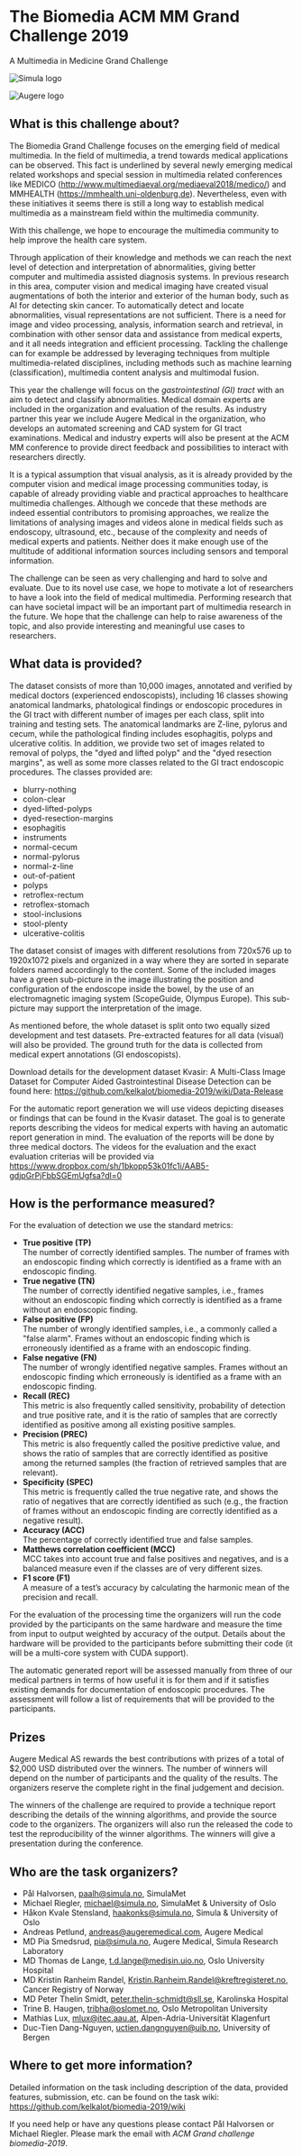 # The Biomedia ACM MM Grand Challenge 2019
A Multimedia in Medicine Grand Challenge

![Simula logo](simula_logo_main.png) 

![Augere logo](Augere_logo-noncentered.png)

## What is this challenge about?

The Biomedia Grand Challenge focuses on the emerging field of medical multimedia.
In the field of multimedia, a trend towards medical applications can be observed. This fact is underlined by several newly emerging medical related workshops and special session in multimedia related conferences like MEDICO (http://www.multimediaeval.org/mediaeval2018/medico/) and MMHEALTH (https://mmhealth.uni-oldenburg.de). Nevertheless, even with these initiatives it seems there is still a long way to establish medical multimedia as a mainstream field within the multimedia community.

With this challenge, we hope to encourage the multimedia community to help improve the health care system. 

Through application of their knowledge and methods we can reach the next level of detection and interpretation of abnormalities, giving better computer and multimedia assisted diagnosis systems. In previous research in this area, computer vision and medical imaging have created visual augmentations of both the interior and exterior of the human body, such as AI for detecting skin cancer. To automatically detect and locate abnormalities, visual representations are not sufficient. There is a need for image and video processing, analysis, information search and retrieval, in combination with other sensor data and assistance from medical experts, and it all needs integration and efficient processing. Tackling the challenge can for example be addressed by leveraging techniques from multiple multimedia-related disciplines, including methods such as machine learning (classification), multimedia content analysis and multimodal fusion. 

This year the challenge will focus on the *gastrointestinal (GI) tract* with an aim to detect and classify abnormalities. 
Medical domain experts are included in the organization and evaluation of the results. 
As industry partner this year we include Augere Medical in the organization, who develops an automated screening and CAD system for GI tract examinations. Medical and industry experts will also be present at the ACM MM conference to provide direct feedback and possibilities to interact with researchers directly.

It is a typical assumption that visual analysis, as it is already provided by the computer vision and medical image processing communities today, is capable of already providing viable and practical approaches to healthcare multimedia challenges. Although we concede that these methods are indeed essential contributors to promising approaches, we realize the limitations of analysing images and videos alone in medical fields such as endoscopy, ultrasound, etc., because of the complexity and needs of medical experts and patients. Neither does it make enough use of the multitude of additional information sources including sensors and temporal information.

The challenge can be seen as very challenging and hard to solve and evaluate. Due to its novel use case, we hope to motivate a lot of researchers to have a look into the field of medical multimedia. Performing research that can have societal impact will be an important part of multimedia research in the future. We hope that the challenge can help to raise awareness of the topic, and also provide interesting and meaningful use cases to researchers.


## What data is provided?

The dataset consists of more than 10,000 images, annotated and
verified by medical doctors (experienced endoscopists), including
16 classes showing anatomical landmarks, phatological findings or
endoscopic procedures in the GI tract with different number of images per each class, 
split into training and testing sets. The anatomical landmarks are
Z-line, pylorus and cecum, while the pathological finding includes
esophagitis, polyps and ulcerative colitis. In addition, we provide
two set of images related to removal of polyps, the "dyed and lifted
polyp" and the "dyed resection margins", as well as some more classes related to the GI tract endoscopic procedures.
The classes provided are:
* blurry-nothing
* colon-clear
* dyed-lifted-polyps
* dyed-resection-margins
* esophagitis
* instruments
* normal-cecum
* normal-pylorus
* normal-z-line
* out-of-patient
* polyps
* retroflex-rectum
* retroflex-stomach
* stool-inclusions
* stool-plenty
* ulcerative-colitis

The dataset consist of
images with different resolutions from 720x576 up to 1920x1072
pixels and organized in a way where they are sorted in separate
folders named accordingly to the content. Some of the included
images have a green sub-picture in the image illustrating the
position and configuration of the endoscope inside the bowel, by
the use of an electromagnetic imaging system (ScopeGuide, Olympus
Europe). This sub-picture may support the interpretation of the image.

As mentioned before, the whole dataset is split onto two equally sized development and test datasets.
Pre-extracted features for all data (visual) will also be provided.
The ground truth for the data is collected from medical expert annotations (GI endoscopists).

Download details for the development dataset Kvasir: A Multi-Class Image Dataset for Computer Aided Gastrointestinal Disease Detection can be found here: https://github.com/kelkalot/biomedia-2019/wiki/Data-Release

For the automatic report generation we will use videos depicting diseases or findings that can be found in the 
Kvasir dataset. The goal is to generate reports describing the videos for medical experts with having an automatic report generation in mind. The evaluation of the reports will be done by three medical doctors.
The videos for the evaluation and the exact evaluation criterias will be provided via https://www.dropbox.com/sh/1bkopp53k01fc1i/AAB5-gdjpGrPjFbbSGEmUgfsa?dl=0


## How is the performance measured?

For the evaluation of detection we use the standard metrics:

* **True positive (TP)**<br>The number of correctly identified samples. The number of frames with an endoscopic finding which correctly is identified as a frame with an endoscopic finding.
* **True negative (TN)**<br>The number of correctly identified negative samples, i.e., frames without an endoscopic finding which correctly is identified as a frame without an endoscopic finding.
* **False positive (FP)**<br>The number of wrongly identified samples, i.e., a commonly called a "false alarm". Frames without an endoscopic finding which is erroneously identified as a frame with an endoscopic finding.
* **False negative (FN)**<br>The number of wrongly identified negative samples. Frames without an endoscopic finding which erroneously is identified as a frame with an endoscopic finding.
* **Recall (REC)**<br>This metric is also frequently called sensitivity, probability of detection and true positive rate, and it is the ratio of samples that are correctly identified as positive among all existing positive samples.
* **Precision (PREC)**<br>This metric is also frequently called the positive predictive value, and shows the ratio of samples that are correctly identified as positive among the returned samples (the fraction of retrieved samples that are relevant).
* **Specificity (SPEC)**<br>This metric is frequently called the true negative rate, and shows the ratio of negatives that are correctly identified as such (e.g., the fraction of frames without an endoscopic finding are correctly identified as a negative result).
* **Accuracy (ACC)**<br>The percentage of correctly identified true and false samples.
* **Matthews correlation coefficient (MCC)**<br>MCC takes into account true and false positives and negatives, and is a balanced measure even if the classes are of very different sizes.
* **F1 score (F1)**<br>A measure of a test’s accuracy by calculating the harmonic mean of the precision and recall.

For the evaluation of the processing time the organizers will run the code provided by the participants on the same 
hardware and measure the time from input to output weighted by accuracy of the output. 
Details about the hardware will be provided to the participants before submitting their code 
(it will be a multi-core system with CUDA support).

The automatic generated report will be assessed manually from three of our medical partners in terms of how 
useful it is for them and if it satisfies existing demands for documentation of endoscopic procedures. 
The assessment will follow a list of requirements that will be provided to the participants.

## Prizes
Augere Medical AS rewards the best contributions with prizes of a total of $2,000 USD distributed over the winners. The number of winners will depend on the number of participants and the quality of the results. The organizers reserve the complete right in the final judgement and decision.

The winners of the challenge are required to provide a technique report describing the details of the winning algorithms, and provide the source code to the organizers. The organizers will also run the released the code to test the reproducibility of the winner algorithms. The winners will give a presentation during the conference.

## Who are the task organizers?
* Pål Halvorsen, paalh@simula.no, SimulaMet
* Michael Riegler, michael@simula.no, SimulaMet & University of Oslo
* Håkon Kvale Stensland, haakonks@simula.no, Simula & University of Oslo
* Andreas Petlund, andreas@augeremedical.com, Augere Medical
* MD Pia Smedsrud, pia@simula.no, Augere Medical, Simula Research Laboratory
* MD Thomas de Lange, t.d.lange@medisin.uio.no, Oslo University Hospital
* MD Kristin Ranheim Randel, Kristin.Ranheim.Randel@kreftregisteret.no, Cancer Registry of Norway
* MD Peter Thelin Smidt, peter.thelin-schmidt@sll.se, Karolinska Hospital
* Trine B. Haugen, tribha@oslomet.no, Oslo Metropolitan University
* Mathias Lux, mlux@itec.aau.at, Alpen-Adria-Universität Klagenfurt
* Duc-Tien Dang-Nguyen, uctien.dangnguyen@uib.no, University of Bergen


## Where to get more information?
Detailed information on the task including description of the data, provided features, submission, etc. 
can be found on the task wiki: https://github.com/kelkalot/biomedia-2019/wiki

If you need help or have any questions please contact Pål Halvorsen or Michael Riegler. Please mark the email with *ACM Grand challenge biomedia-2019*.
